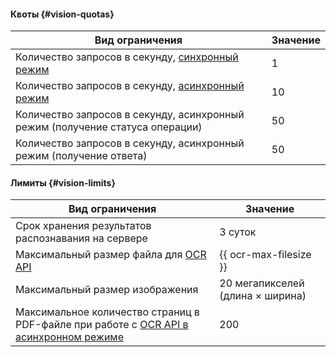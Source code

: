 #### Квоты {#vision-quotas}

Вид ограничения | Значение
----- | -----
Количество запросов в секунду, [синхронный режим](../vision/ocr/api-ref/TextRecognition/index.md) | 1
Количество запросов в секунду, [асинхронный режим](../vision/ocr/api-ref/TextRecognitionAsync/index.md) | 10
Количество запросов в секунду, асинхронный режим (получение статуса операции) | 50
Количество запросов в секунду, асинхронный режим (получение ответа) | 50

#### Лимиты {#vision-limits}

Вид ограничения | Значение
----- | -----
Срок хранения результатов распознавания на сервере | 3 суток
Максимальный размер файла для [OCR API](../vision/ocr/api-ref/index.md) | {{ ocr-max-filesize }}
Максимальный размер изображения | 20 мегапикселей (длина × ширина)
Максимальное количество страниц в PDF-файле при работе с [OCR API в асинхронном режиме](../vision/ocr/api-ref/TextRecognitionAsync/index.md) | 200